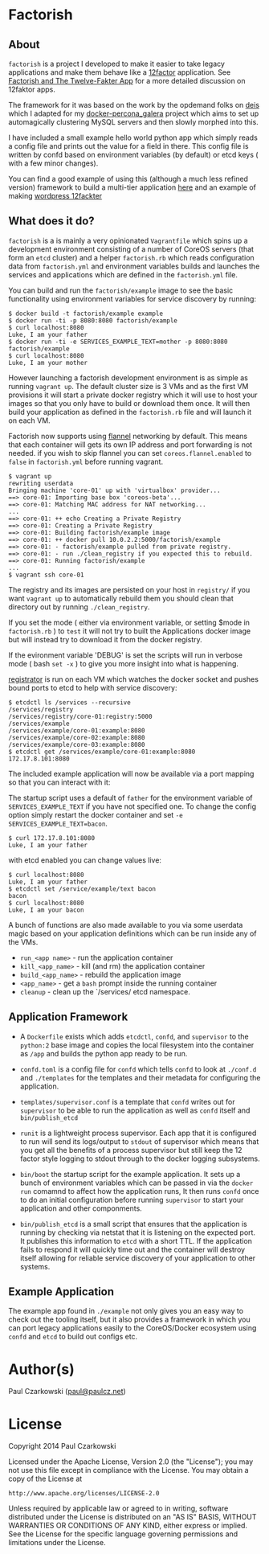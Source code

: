 Factorish
=========

About
-----

`factorish` is a project I developed to make it easier to take legacy applications and make them behave like a [12factor](http://12factor.net) application.  See [Factorish and The Twelve-Fakter App](http://tech.paulcz.net/2015/01/factorish_and_the_12_fakter_app/) for a more detailed discussion on 12faktor apps.

The framework for it was based on the work by the opdemand folks on [deis](https://github.com/deis/deis) which I adapted for my [docker-percona_galera](https://github.com/paulczar/docker-percona_galera) project which aims to set up automagically clustering MySQL servers and then slowly morphed into this.

I have included a small example hello world python app which simply reads a config file and prints out the value for a field in there.   This config file is written by confd based on environment variables (by default) or etcd keys ( with a few minor changes).

You can find a good example of using this (although a much less refined version) framework to build a multi-tier application [here](https://github.com/paulczar/docker-elk_confd) and an example of making [wordpress 12fackter](https://github.com/paulczar/factorish-wordpress)

What does it do?
----------------

`factorish` is a is mainly a very opinionated `Vagrantfile` which spins up a development environment consisting of a number of CoreOS servers (that form an `etcd` cluster) and a helper `factorish.rb` which reads configuration data from `factorish.yml` and environment variables builds and launches the services and applications which are defined in the `factorish.yml` file.

You can build and run the `factorish/example` image to see the basic functionality using environment variables for service discovery by running:

```
$ docker build -t factorish/example example
$ docker run -ti -p 8080:8080 factorish/example
$ curl localhost:8080
Luke, I am your father
$ docker run -ti -e SERVICES_EXAMPLE_TEXT=mother -p 8080:8080 factorish/example
$ curl localhost:8080
Luke, I am your mother
```

However launching a factorish development environment is as simple as running `vagrant up`.   The default cluster size is 3 VMs and as the first VM provisions it will start a private docker registry which it will use to host your images so that you only have to build or download them once.   It will then build your application as defined in the `factorish.rb` file and will launch it on each VM.

Factorish now supports using [flannel](https://github.com/coreos/flannel) networking by default.  This means that each container will gets its own IP address and port forwarding is not needed.  if you wish to skip flannel you can set `coreos.flannel.enabled` to `false` in `factorish.yml` before running vagrant. 

```
$ vagrant up
rewriting userdata
Bringing machine 'core-01' up with 'virtualbox' provider...
==> core-01: Importing base box 'coreos-beta'...
==> core-01: Matching MAC address for NAT networking...
...
==> core-01: ++ echo Creating a Private Registry
==> core-01: Creating a Private Registry
==> core-01: Building factorish/example image
==> core-01: ++ docker pull 10.0.2.2:5000/factorish/example
==> core-01: - factorish/example pulled from private registry.
==> core-01: - run ./clean_registry if you expected this to rebuild.
==> core-01: Running factorish/example
...
$ vagrant ssh core-01
```

The registry and its images are persisted on your host in `registry/` if you want `vagrant up` to automatically rebuild them you should clean that directory out by running `./clean_registry`.

If you set the mode ( either via environment variable, or setting $mode in `factorish.rb` ) to `test` it will not try to built the Applications docker image but will instead try to download it from the docker registry.

If the evironment variable 'DEBUG' is set the scripts will run in verbose mode ( bash `set -x` ) to give you more insight into what is happening.

[registrator](https://github.com/progrium/registrator) is run on each VM which watches the docker socket and pushes bound ports to etcd to help with service discovery:

```
$ etcdctl ls /services --recursive
/services/registry
/services/registry/core-01:registry:5000
/services/example
/services/example/core-01:example:8080
/services/example/core-02:example:8080
/services/example/core-03:example:8080
$ etcdctl get /services/example/core-01:example:8080
172.17.8.101:8080
```

The included example application will now be available via a port mapping so that you can interact with it:

The startup script uses a default of `father` for the environment variable of `SERVICES_EXAMPLE_TEXT` if you have not specified one.  To change the config option simply restart the docker container and set `-e SERVICES_EXAMPLE_TEXT=bacon`.

```
$ curl 172.17.8.101:8080
Luke, I am your father
```

with etcd enabled you can change values live:

```
$ curl localhost:8080
Luke, I am your father
$ etcdctl set /service/example/text bacon
bacon
$ curl localhost:8080
Luke, I am your bacon
```

A bunch of functions are also made available to you via some userdata magic based on your application definitions which can be run inside any of the VMs.

* `run_<app name>` - run the application container
* `kill_<app_name>` - kill (and rm) the application container
* `build_<app_name>` - rebuild the application image
* `<app_name>` - get a `bash` prompt inside the running container
* `cleanup` - clean up the `/services/ etcd namespace.

Application Framework
---------------------

* A `Dockerfile` exists which adds `etcdctl`, `confd`, and `supervisor` to the `python:2` base image and copies the local filesystem into the container as `/app` and builds the python app ready to be run.

* `confd.toml` is a config file for `confd` which tells `confd` to look at `./conf.d` and `./templates` for the templates and their metadata for configuring the application.

* `templates/supervisor.conf` is a template that `confd` writes out for `supervisor` to be able to run the application as well as `confd` itself and `bin/publish_etcd`

* `runit` is a lightweight process supervisor.  Each app that it is configured to run will send its logs/output to `stdout` of supervisor which means that you get all the benefits of a process supervisor but still keep the 12 factor style logging to stdout through to the docker logging subsystems.

* `bin/boot` the startup script for the example application.   It sets up a bunch of environment variables which can be passed in via the `docker run` comamnd to affect how the application runs,  It then runs `confd` once to do an initial configuration before running `supervisor` to start your application and other componments.

* `bin/publish_etcd` is a small script that ensures that the application is running by checking via netstat that it is listening on the expected port.  It publishes this information to `etcd` with a short TTL.  If the application fails to respond it will quickly time out and the container will destroy itself allowing for reliable service discovery of your application to other systems.

Example Application
-------------------

The example app found in `./example` not only gives you an easy way to check out the tooling itself, but it also provides a framework in which you can port legacy applications easily to the CoreOS/Docker ecosystem using `confd` and `etcd` to build out configs etc.


Author(s)
======

Paul Czarkowski (paul@paulcz.net)

License
=======

Copyright 2014 Paul Czarkowski

Licensed under the Apache License, Version 2.0 (the "License");
you may not use this file except in compliance with the License.
You may obtain a copy of the License at

    http://www.apache.org/licenses/LICENSE-2.0

Unless required by applicable law or agreed to in writing, software
distributed under the License is distributed on an "AS IS" BASIS,
WITHOUT WARRANTIES OR CONDITIONS OF ANY KIND, either express or implied.
See the License for the specific language governing permissions and
limitations under the License.
